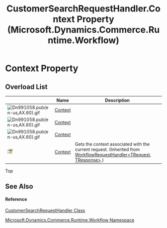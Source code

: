 ﻿---
title: CustomerSearchRequestHandler.Context Property  (Microsoft.Dynamics.Commerce.Runtime.Workflow)
TOCTitle: Context Property
ms:assetid: Overload:Microsoft.Dynamics.Commerce.Runtime.Workflow.CustomerSearchRequestHandler.Context
ms:mtpsurl: https://technet.microsoft.com/en-us/library/microsoft.dynamics.commerce.runtime.workflow.customersearchrequesthandler.context(v=AX.60)
ms:contentKeyID: 65322500
ms.date: 05/18/2015
mtps_version: v=AX.60
f1_keywords:
- Context
- CustomerSearchRequestHandler.Context
- Microsoft.Dynamics.Commerce.Runtime.Workflow.CustomerSearchRequestHandler.Context
dev_langs:
- CSharp
- C++
- VB
---

# Context Property

## Overload List

<table>
<thead>
<tr class="header">
<th> </th>
<th>Name</th>
<th>Description</th>
</tr>
</thead>
<tbody>
<tr class="odd">
<td><img src="images/Dn990315.pub(en-us,AX.60).gif" title="Dn991058.pub(en-us,AX.60).gif" alt="Dn991058.pub(en-us,AX.60).gif" /></td>
<td><a href="workflowrequesthandler-trequest-tresponse-context-property-microsoft-dynamics-commerce-runtime-workflow_1.md">Context</a></td>
<td></td>
</tr>
<tr class="even">
<td><img src="images/Dn990315.pub(en-us,AX.60).gif" title="Dn991058.pub(en-us,AX.60).gif" alt="Dn991058.pub(en-us,AX.60).gif" /></td>
<td><a href="workflowrequesthandler-trequest-tresponse-context-property-microsoft-dynamics-commerce-runtime-workflow_1.md">Context</a></td>
<td></td>
</tr>
<tr class="odd">
<td><img src="images/Dn990315.pub(en-us,AX.60).gif" title="Dn991058.pub(en-us,AX.60).gif" alt="Dn991058.pub(en-us,AX.60).gif" /></td>
<td><a href="workflowrequesthandler-trequest-tresponse-context-property-microsoft-dynamics-commerce-runtime-workflow_1.md">Context</a></td>
<td></td>
</tr>
<tr class="even">
<td><img src="images/Dn998430.protproperty(en-us,AX.60).gif" title="Protected property" alt="Protected property" /></td>
<td><a href="workflowrequesthandler-trequest-tresponse-context-property-microsoft-dynamics-commerce-runtime-workflow_1.md">Context</a></td>
<td>Gets the context associated with the current request. (Inherited from <a href="workflowrequesthandler-trequest-tresponse-class-microsoft-dynamics-commerce-runtime-workflow.md">WorkflowRequestHandler&lt;TRequest, TResponse&gt;</a>.)</td>
</tr>
</tbody>
</table>


Top

## See Also

#### Reference

[CustomerSearchRequestHandler Class](customersearchrequesthandler-class-microsoft-dynamics-commerce-runtime-workflow.md)

[Microsoft.Dynamics.Commerce.Runtime.Workflow Namespace](microsoft-dynamics-commerce-runtime-workflow-namespace.md)

